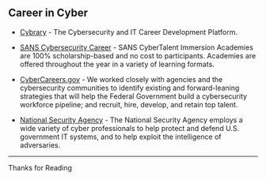 ## Career in Cyber

-   [Cybrary](https://www.cybrary.it/) - The Cybersecurity and IT Career Development Platform.

-   [SANS Cybersecurity Career](https://www.sans.org/cybertalent/cybersecurity-career/seekers) - SANS CyberTalent Immersion Academies are 100% scholarship-based and no cost to participants. Academies are offered throughout the year in a variety of learning formats.

-   [CyberCareers.gov](https://www.cybercareers.gov/) - We worked closely with agencies and the cybersecurity communities to identify existing and forward-leaning strategies that will help the Federal Government build a cybersecurity workforce pipeline; and recruit, hire, develop, and retain top talent. 

-   [National Security Agency](https://www.intelligencecareers.gov/NSA/nsacyber.html) - The National Security Agency employs a wide variety of cyber professionals to help protect and defend U.S. government IT systems, and to help exploit the intelligence of adversaries. 

---------
Thanks for Reading
